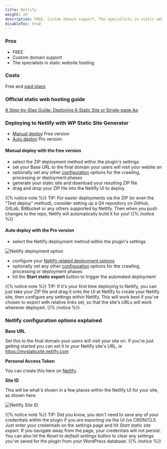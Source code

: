 ```yaml
---
title: Netlify
weight: 20
description: FREE, Custom domain support, The specialists in static website hosting
disableToc: true
---
```


### Pros

 - FREE
 - Custom domain support
 - The specialists in static website hosting


### Costs

Free and [paid plans](https://www.netlify.com/pricing/)

### Official static web hosting guide

[A Step-by-Step Guide: Deploying A Static Site or Single-page Ap ](https://www.netlify.com/blog/2016/10/27/a-step-by-step-guide-deploying-a-static-site-or-single-page-app/)

### Deploying to Netlify with WP Static Site Generator

 - [Manual deploy](#manual-deploy-with-the-free-version) Free version
 - [Auto deploy](#auto-deploy-with-the-pro-version) Pro version

#### Manual deploy with the free version

 - select the ZIP deployment method within the plugin's settings
 - set your Base URL to the final domain your users will visit your webite on
 - optionally set any other [configuration](/configuration) options for the crawling, processing or deployment phases 
 - generate your static site and download your resulting ZIP file
 - drag and drop your ZIP file into the Netlify UI to deploy


{{% notice note %}}
TIP: For easier deployments via the ZIP (or even the "Test deploy" method), consider setting up a Git repository on GitHub, GitLab, BitBucket or any others supported by Netlify. Then when you push changes to the repo, Netify will automatically build it for you!
{{% /notice %}}

#### Auto deploy with the Pro version 

 - select the Netlify deployment method within the plugin's settings

![Netlify deployment option](/images/ui/netlify_deploy_option.png)

 - configure your [Netlify related deployment options](#netlify-configuration-options-explained)
 - optionally set any other [configuration](/configuration) options for the crawling, processing or deployment phases 
 - hit the **Start static export** button to trigger the automated deployment


{{% notice note %}}
TIP: If it's your first time deploying to Netlify, you can just take your ZIP file and drag it onto the UI at Netlify to create your Netlify site, then configure any settings within Netlify. This will work best if you've chosen to export with relative links set, so that the site's URLs will work wherever deployed.
{{% /notice %}}

### Netlify configuration options explained

**Base URL**

Set this to the final domain your users will visit your site on. If you're just getting started you can set it to your Netlify site's URL, ie https://mystaticsite.netlify.com

**Personal Access Token**

You can create this here on [Netlify](https://app.netlify.com/account/applications/personal).

**Site ID**

This will be what's shown in a few places within the Netlify UI for your site, as shown here:

![Netlify Site ID](/images/ui/netlify_site_id.png)





{{% notice note %}}
TIP: Did you know, you don't need to save any of your credentials within the plugin if you are exporting via the UI (vs CRON/CLI). Just enter your credentials on the settings page and hit *Start static site export*. If you navigate away from the page, your credentials will not persist. You can also hit the *Reset to default settings* button to clear any settings you've saved for the plugin from your WordPress database.
{{% /notice %}}
